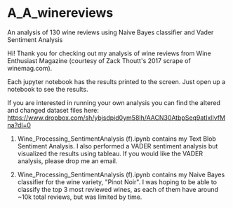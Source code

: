 # A_A_winereviews
An analysis of 130 wine reviews using Naive Bayes classifier and Vader Sentiment Analysis

Hi! Thank you for checking out my analysis of wine reviews from Wine Enthusiast Magazine (courtesy of Zack Thoutt's 2017 scrape of winemag.com).

Each jupyter notebook has the results printed to the screen. Just open up a notebook to see the results.

If you are interested in running your own analysis you can find the altered and changed dataset files here: https://www.dropbox.com/sh/ybjsdpid0ym58lh/AACN30AtbpSeq9atIxlIvfMna?dl=0

1) Wine_Processing_SentimentAnalysis (f).ipynb contains my Text Blob Sentiment Analysis. I also performed a VADER sentiment analysis but visualized the results using tableau. If you would like the VADER analysis, please drop me an email.

2) Wine_Processing_SentimentAnalysis (f).ipynb contains my Naive Bayes classifier for the wine variety, "Pinot Noir". I was hoping to be able to classify the top 3 most reviewed wines, as each of them have around ~10k total reviews, but was limited by time.
